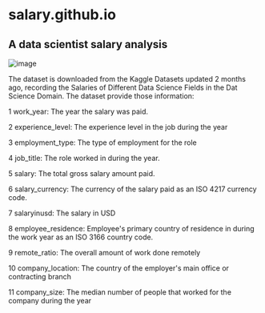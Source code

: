 # salary.github.io
## A data scientist salary analysis
![image](https://github.com/wanlidu2/wanlidu2.github.io-salary/assets/121735612/2f6d87b8-3850-4aa1-85b7-0ed0faf6c954)

The dataset is downloaded from the Kaggle Datasets updated 2 months ago, recording the Salaries of Different Data Science Fields in the Dat Science Domain. The dataset provide those information:
 
 1 work_year: The year the salary was paid.
 
 2 experience_level: The experience level in the job during the year
 
 3 employment_type: The type of employment for the role
 
 4 job_title: The role worked in during the year.
 
 5 salary: The total gross salary amount paid.
 
 6 salary_currency: The currency of the salary paid as an ISO 4217 currency code.
 
 7 salaryinusd: The salary in USD
 
 8 employee_residence: Employee's primary country of residence in during the work year as an ISO 3166 country code.
 
 9 remote_ratio: The overall amount of work done remotely
 
 10 company_location: The country of the employer's main office or contracting branch
 
 11 company_size: The median number of people that worked for the company during the year

